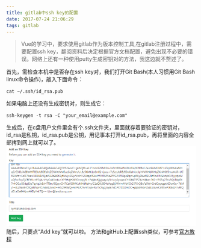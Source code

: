 ```yaml
---
title: gitlab中ssh key的配置
date: 2017-07-24 21:06:29
tags: gitlab
---
```


>Vue的学习中，要求使用gitlab作为版本控制工具,在gitlab注册过程中，需要配置ssh key，翻阅资料后决定根据官方文档配置，避免出现不必要的错误。网络上还有一种使用putty生成密钥对的方法，我这边就不赘述了。
<!--more-->

首先，需检查本机中是否存在ssh key对，我们打开Git Bash(本人习惯用Git Bash linux命令操作)，敲入下面命令：

```shell
cat ~/.ssh/id_rsa.pub
```
如果电脑上还没有生成密钥对，则生成它：

```shell
ssh-keygen -t rsa -C "your_email@example.com"
```

生成后，在c盘用户文件里会有个.ssh文件夹，里面就存着要验证的密钥对，id_rsa是私钥，id_rsa.pub是公钥，用记事本打开id_rsa.pub，再将里面的内容全部拷到网上就可以了。
![](gitlab中ssh-key的配置/gitlab_1.png)
随后，只要点“Add key”就可以啦。
方法和gitHub上配置ssh类似，可参考[官方教程](https://help.github.com/articles/connecting-to-github-with-ssh/)


